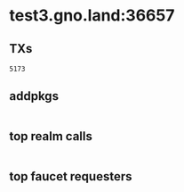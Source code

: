 # test3.gno.land:36657

## TXs
```
5173
```

## addpkgs
```
```

## top realm calls
```
```

## top faucet requesters
```
```

